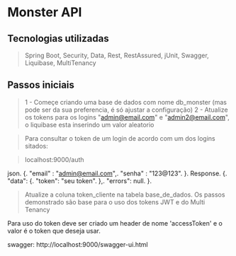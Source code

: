 # Monster API

## Tecnologias utilizadas
> Spring Boot, Security, Data, Rest, RestAssured, jUnit, Swagger, Liquibase, MultiTenancy

## Passos iniciais 
> 1 - Começe criando uma base de dados com nome db_monster (mas pode ser da sua preferencia, é só ajustar a configuração) 
> 2 - Atualize os tokens para os logins "admin@email.com" e "admin2@email.com", o liquibase esta inserindo um valor aleatorio 

> Para consultar o token de um login de acordo com um dos logins sitados:

> localhost:9000/auth

json.
{.
	"email" : "admin@email.com",.
	"senha" : "123@123".
}.
Response.
{.
    "data": {.
        "token": "seu token".
    },.
    "errors": null.
}.

> Atualize a coluna token_cliente na tabela base_de_dados.
> Os passos demonstrado são base para o uso dos tokens JWT e do Multi Tenancy

Para uso do token deve ser criado um header de nome 'accessToken' e o valor é o token que deseja usar.

swagger: http://localhost:9000/swagger-ui.html

